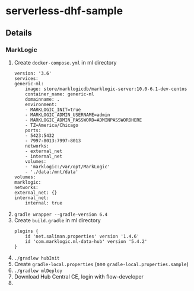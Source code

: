 # serverless-dhf-sample

## Details

### MarkLogic

1. Create `docker-compose.yml` in ml directory
    ```
    version: '3.6'
    services:
    generic-ml:
        image: store/marklogicdb/marklogic-server:10.0-6.1-dev-centos
        container_name: generic-ml
        domainname: .
        environment:
        - MARKLOGIC_INIT=true
        - MARKLOGIC_ADMIN_USERNAME=admin
        - MARKLOGIC_ADMIN_PASSWORD=ADMINPASSWORDHERE
        - TZ=America/Chicago
        ports:
        - 5423:5432
        - 7997-8013:7997-8013
        networks:
        - external_net
        - internal_net
        volumes:
        - 'marklogic:/var/opt/MarkLogic'
        - './data:/mnt/data'
    volumes:
    marklogic:
    networks:
    external_net: {}
    internal_net:
        internal: true
    ```
2. `gradle wrapper --gradle-version 6.4`
3. Create `build.gradle` in ml directory
    ```
    plugins {
        id 'net.saliman.properties' version '1.4.6'
        id 'com.marklogic.ml-data-hub' version '5.4.2'
    }
    ```
4. `./gradlew hubInit`
5. Create `gradle-local.properties` (see `gradle-local.properties.sample`)
6. `./gradlew mlDeploy`
7. Download Hub Central CE, login with flow-developer
8. 